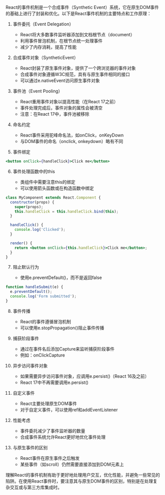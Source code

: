 React的事件机制是一个合成事件（Synthetic Event）系统，它在原生DOM事件的基础上进行了封装和优化。以下是React事件机制的主要特点和工作原理：

1. 事件委托（Event Delegation）

   - React将大多数事件监听器添加到文档根节点（document）
   - 利用事件冒泡机制，在根节点统一处理事件
   - 减少了内存消耗，提高了性能

2. 合成事件对象（SyntheticEvent）

   - React封装了原生事件对象，提供了一个跨浏览器的事件对象
   - 合成事件对象遵循W3C规范，具有与原生事件相同的接口
   - 可以通过e.nativeEvent访问原生事件对象

3. 事件池（Event Pooling）

   - React重用事件对象以提高性能（在React 17之前）
   - 事件处理完成后，事件对象的属性会被清空
   - 注意：在React 17中，事件池被移除

4. 命名约定

   - React事件采用驼峰命名法，如onClick，onKeyDown
   - 与DOM事件的命名（onclick, onkeydown）略有不同

5. 事件绑定

```jsx
<button onClick={handleClick}>Click me</button>
```

6. 事件处理函数中的this

   - 类组件中需要注意this的绑定
   - 可以使用箭头函数或在构造函数中绑定

```jsx
class MyComponent extends React.Component {
  constructor(props) {
    super(props);
    this.handleClick = this.handleClick.bind(this);
  }

  handleClick() {
    console.log('Clicked');
  }

  render() {
    return <button onClick={this.handleClick}>Click me</button>;
  }
}
```

7. 阻止默认行为

   - 使用e.preventDefault()，而不是返回false

```jsx
function handleSubmit(e) {
  e.preventDefault();
  console.log('Form submitted');
}
```

8. 事件传播

   - React的事件遵循冒泡机制
   - 可以使用e.stopPropagation()阻止事件传播

9. 捕获阶段事件

   - 通过在事件名后添加Capture来监听捕获阶段事件
   - 例如：onClickCapture

10. 异步访问事件对象

    - 如果需要异步访问事件对象，应调用e.persist()（React 16及之前）
    - React 17中不再需要调用e.persist()

11. 自定义事件

    - React主要处理原生DOM事件
    - 对于自定义事件，可以使用ref和addEventListener

12. 性能考虑

    - 事件委托减少了事件监听器的数量
    - 合成事件系统允许React更好地优化事件处理

13. 与原生事件的区别

    - React事件在原生事件之后触发
    - 某些事件（如scroll）仍然需要直接添加到DOM元素上

理解React的事件机制有助于更好地处理用户交互，优化性能，并避免一些常见的陷阱。在使用React事件时，要注意其与原生DOM事件的区别，特别是在处理复杂交互或与第三方库集成时。
